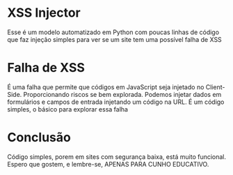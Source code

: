 # XSS Injector
Esse é um modelo automatizado em Python com poucas linhas de código que faz injeção simples para ver se um site tem uma possível falha de XSS

# Falha de XSS
É uma falha que permite que códigos em JavaScript seja injetado no Client-Side. Proporcionando riscos se bem explorada. Podemos injetar dados em formulários e campos de entrada injetando um código na URL. É um código simples, o básico para explorar essa falha

# Conclusão
Código simples, porem em sites com segurança baixa, está muito funcional. Espero que gostem, e lembre-se, APENAS PARA CUNHO EDUCATIVO.
